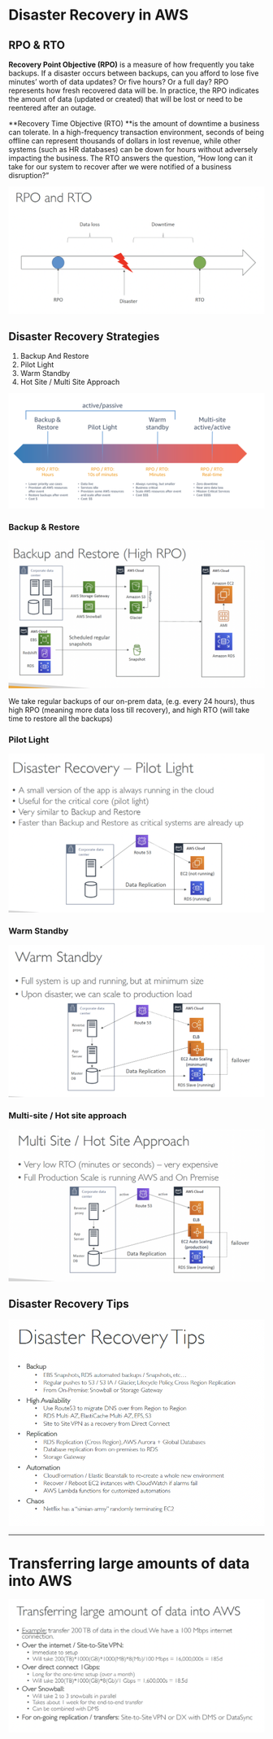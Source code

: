 # Disaster Recovery in AWS


## RPO & RTO


**Recovery Point Objective (RPO)** is a measure of how frequently you take backups. If a disaster occurs between backups, can you afford to lose five minutes’ worth of data updates? Or five hours? Or a full day? RPO represents how fresh recovered data will be. In practice, the RPO indicates the amount of data (updated or created) that will be lost or need to be reentered after an outage.

**Recovery Time Objective (RTO) **is the amount of downtime a business can tolerate. In a high-frequency transaction environment, seconds of being offline can represent thousands of dollars in lost revenue, while other systems (such as HR databases) can be down for hours without adversely impacting the business. The RTO answers the question, “How long can it take for our system to recover after we were notified of a business disruption?”

![fe5dd973bf7026d360477ea22fa87ea4.png](../../images/fe5dd973bf7026d360477ea22fa87ea4.png)



## Disaster Recovery Strategies

1. Backup And Restore
2. Pilot Light
3. Warm Standby
4. Hot Site / Multi Site Approach

![c5e6565a361ef4150e582ed4bb85ed6a.png](../../images/c5e6565a361ef4150e582ed4bb85ed6a.png)



### Backup & Restore

![a216cbd038f1442f369ac66c6dc36574.png](../../images/a216cbd038f1442f369ac66c6dc36574.png)

We take regular backups of our on-prem data, (e.g. every 24 hours), thus high RPO (meaning more data loss till recovery), and high RTO (will take time to restore all the backups)

### Pilot Light


![838921182618c734862e34b917e57668.png](../../images/838921182618c734862e34b917e57668.png)


### Warm Standby

![56f4f3d75b148ee37f3e88c4412f85a9.png](../../images/56f4f3d75b148ee37f3e88c4412f85a9.png)


### Multi-site / Hot site approach

![5b1479a4cb9fd8693de3f5a975a88b83.png](../../images/5b1479a4cb9fd8693de3f5a975a88b83.png)



## Disaster Recovery Tips

![fd205b13599bae52908bb85a2dcbf2f8.png](../../images/fd205b13599bae52908bb85a2dcbf2f8.png)


---


# Transferring large amounts of data into AWS

![566499803f535809738cc975a4ffef64.png](../../images/566499803f535809738cc975a4ffef64.png)


